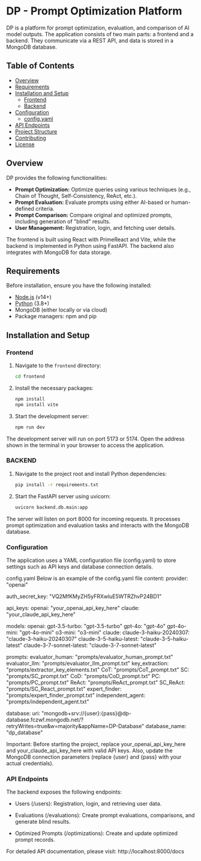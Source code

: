 # DP - Prompt Optimization Platform

DP is a platform for prompt optimization, evaluation, and comparison of AI model outputs. The application consists of two main parts: a frontend and a backend. They communicate via a REST API, and data is stored in a MongoDB database.

## Table of Contents

- [Overview](#overview)
- [Requirements](#requirements)
- [Installation and Setup](#installation-and-setup)
  - [Frontend](#frontend)
  - [Backend](#backend)
- [Configuration](#configuration)
  - [config.yaml](#configyaml)
- [API Endpoints](#api-endpoints)
- [Project Structure](#project-structure)
- [Contributing](#contributing)
- [License](#license)

## Overview

DP provides the following functionalities:
- **Prompt Optimization:** Optimize queries using various techniques (e.g., Chain of Thought, Self-Consistency, ReAct, etc.).
- **Prompt Evaluation:** Evaluate prompts using either AI-based or human-defined criteria.
- **Prompt Comparison:** Compare original and optimized prompts, including generation of "blind" results.
- **User Management:** Registration, login, and fetching user details.

The frontend is built using React with PrimeReact and Vite, while the backend is implemented in Python using FastAPI. The backend also integrates with MongoDB for data storage.

## Requirements

Before installation, ensure you have the following installed:
- [Node.js](https://nodejs.org/) (v14+)
- [Python](https://www.python.org/) (3.8+)
- MongoDB (either locally or via cloud)
- Package managers: npm and pip

## Installation and Setup

### Frontend

1. Navigate to the `frontend` directory:
   ```bash
   cd frontend
2. Install the necessary packages:
   ```bash
   npm install
   npm install vite
3. Start the development server:
   ```bash
   npm run dev
The development server will run on port 5173 or 5174. Open the address shown in the terminal in your browser to access the application.

### BACKEND

1. Navigate to the project root and install Python dependencies:
   ```bash
   pip install -r requirements.txt
2. Start the FastAPI server using uvicorn:
   ```bash
   uvicorn backend.db.main:app
The server will listen on port 8000 for incoming requests. It processes prompt optimization and evaluation tasks and interacts with the MongoDB database.

### Configuration

The application uses a YAML configuration file (config.yaml) to store settings such as API keys and database connection details.

config.yaml
Below is an example of the config.yaml file content:
provider: "openai"

auth_secret_key: "VQ2MfKMyZH5yFRXwluE5WTRZhvP24BD1"

api_keys:
  openai: "your_openai_api_key_here"
  claude: "your_claude_api_key_here"

models:
  openai:
    gpt-3.5-turbo: "gpt-3.5-turbo"
    gpt-4o: "gpt-4o"
    gpt-4o-mini: "gpt-4o-mini"
    o3-mini: "o3-mini"
  claude:
    claude-3-haiku-20240307: "claude-3-haiku-20240307"
    claude-3-5-haiku-latest: "claude-3-5-haiku-latest"
    claude-3-7-sonnet-latest: "claude-3-7-sonnet-latest"

prompts:
  evaluator_human: "prompts/evaluator_human_prompt.txt"
  evaluator_llm: "prompts/evaluator_llm_prompt.txt"
  key_extraction: "prompts/extractor_key_elements.txt"
  CoT: "prompts/CoT_prompt.txt"
  SC: "prompts/SC_prompt.txt"
  CoD: "prompts/CoD_prompt.txt"
  PC: "prompts/PC_prompt.txt"
  ReAct: "prompts/ReAct_prompt.txt"
  SC_ReAct: "prompts/SC_React_prompt.txt"
  expert_finder: "prompts/expert_finder_prompt.txt"
  independent_agent: "prompts/independent_agent.txt"

database:
  uri: "mongodb+srv://{user}:{pass}@dp-database.fczwf.mongodb.net/?retryWrites=true&w=majority&appName=DP-Database"
  database_name: "dp_database"

Important: Before starting the project, replace your_openai_api_key_here and your_claude_api_key_here with valid API keys. Also, update the MongoDB connection parameters (replace {user} and {pass} with your actual credentials).

### API Endpoints

The backend exposes the following endpoints:

 - Users (/users): Registration, login, and retrieving user data.

 - Evaluations (/evaluations): Create prompt evaluations, comparisons, and generate blind results.

 - Optimized Prompts (/optimizations): Create and update optimized prompt records.

For detailed API documentation, please visit:
http://localhost:8000/docs
